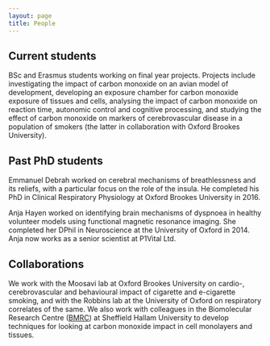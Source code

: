 ```yaml
---
layout: page
title: People
---
```


## Current students
BSc and Erasmus students working on final year projects. Projects include investigating the impact of carbon monoxide on an avian model of development, developing an exposure chamber for carbon monoxide exposure of tissues and cells, analysing the impact of carbon monoxide on reaction time, autonomic control and cognitive processing, and studying the effect of carbon monoxide on markers of cerebrovascular disease in a population of smokers (the latter in collaboration with Oxford Brookes University).

## Past PhD students
Emmanuel Debrah worked on cerebral mechanisms of breathlessness and its reliefs, with a particular focus on the role of the insula. He completed his PhD in Clinical Respiratory Physiology at Oxford Brookes University in 2016.

Anja Hayen worked on identifying brain mechanisms of dyspnoea in healthy volunteer models using functional magnetic resonance imaging. She completed her DPhil in Neuroscience at the University of Oxford in 2014. Anja now works as a senior scientist at P1Vital Ltd. 

## Collaborations
We work with the Moosavi lab at Oxford Brookes University on cardio-, cerebrovascular and behavioural impact of cigarette and e-cigarette smoking, and with the Robbins lab at the University of Oxford on respiratory correlates of the same. We also work with colleagues in the Biomolecular Research Centre (<a href="https://www.shu.ac.uk/research/specialisms/biomolecular-sciences-research-centre">BMRC</a>) at Sheffield Hallam University to develop techniques for looking at carbon monoxide impact in cell monolayers and tissues.
